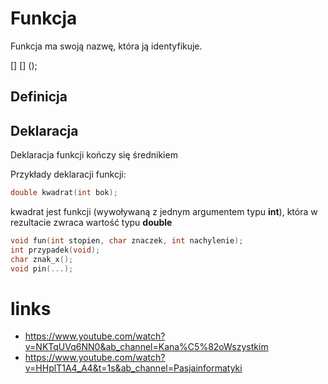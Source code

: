 # Funkcja

Funkcja ma swoją nazwę, która ją identyfikuje.

[] [] ();


## Definicja

## Deklaracja

Deklaracja funkcji kończy się średnikiem

Przykłady deklaracji funkcji:
```cpp
double kwadrat(int bok);
```
kwadrat jest funkcji (wywoływaną z jednym argumentem typu **int**), która w rezultacie zwraca wartość typu **double**

```cpp
void fun(int stopien, char znaczek, int nachylenie); 
int przypadek(void);
char znak_x();
void pin(...);
```



# links
- https://www.youtube.com/watch?v=NKTqUVq6NN0&ab_channel=Kana%C5%82oWszystkim
- https://www.youtube.com/watch?v=HHplT1A4_A4&t=1s&ab_channel=Pasjainformatyki

